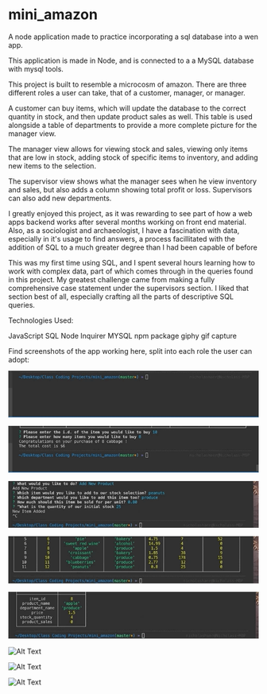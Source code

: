 # mini_amazon
A node application made to practice incorporating a sql database into a wen app.

This application is made in Node, and is connected to a a MySQL database with mysql tools.

This project is built to resemble a microcosm of amazon. There are three different roles a user can take, that of a customer, manager, or manager.

A customer can buy items, which will update the database to the correct quantity in stock, and then update product sales as well. This table is used alongside a table of departments to provide a more complete picture for the manager view.

The manager view allows for viewing stock and sales, viewing only items that are low in stock, adding stock of specific items to inventory, and adding new items to the selection.

The supervisor view shows what the manager sees when he view inventory and sales, but also adds a column showing total profit or loss. Supervisors can also add new departments.


I greatly enjoyed this project, as it was rewarding to see part of how a web apps backend works after several months working on front end material. Also, as a sociologist and archaeologist, I have a fascination with data, especially in it's usage to find answers, a process facillitated with the addition of SQL to a much greater degree than I had been capable of before

This was my first time using SQL, and I spent several hours learning how to work with complex data, part of which comes through in the queries found in this project. My greatest challenge came from making a fully comprehensive case statement under the supervisors section. I liked that section best of all, especially crafting all the parts of descriptive SQL queries.

Technologies Used:

JavaScript
SQL
Node
Inquirer
MYSQL npm package
giphy gif capture



Find screenshots of the app working here, split into each role the user can adopt:


![Alt Text](Gifs/customer_first.gif)

![Alt Text](Gifs/cusotmer_two.gif)


![Alt Text](Gifs/manager__one.gif)

![Alt Text](Gifs/manager_two.gif)

![Alt Text](Gifs/manager_three.gif)

![Alt Text](Gifs/manager_four.gif)


![Alt Text](Gifs/supervisor_one.gif)

![Alt Text](Gifs/supervisor_two.gif)